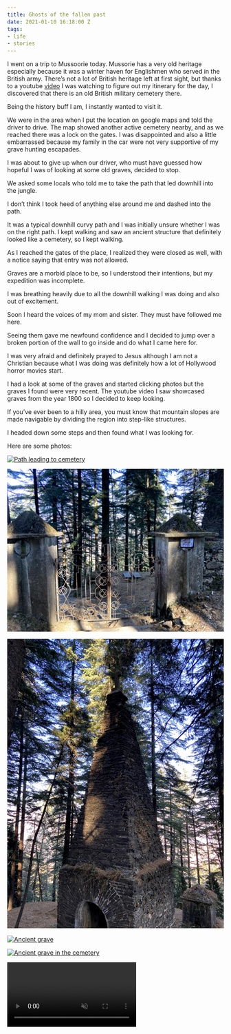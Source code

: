```yaml
---
title: Ghosts of the fallen past
date: 2021-01-10 16:18:00 Z
tags:
- life
- stories
---
```


I went on a trip to Mussoorie today.  Mussorie has a very old heritage especially because it was a winter haven for Englishmen who served in the British army. There’s not a lot of British heritage left at first sight, but thanks to a youtube [video](https://www.youtube.com/watch?v=1COOFaxDK2M) I was watching to figure out my itinerary for the day, I discovered that there is an old British military cemetery there.

Being the history buff I am, I instantly wanted to visit it.

We were in the area when I put the location on google maps and told the driver to drive. The map showed another active cemetery nearby, and as we reached there was a lock on the gates. I was disappointed and also a little embarrassed because my family in the car were not very supportive of my grave hunting escapades.

I was about to give up when our driver, who must have guessed how hopeful I was of looking at some old graves, decided to stop.

We asked some locals who told me to take the path that led downhill into the jungle.

I don’t think I took heed of anything else around me and dashed into the path.

It was a typical downhill curvy path and I was initially unsure whether I was on the right path. I kept walking and saw an ancient structure that definitely looked like a cemetery, so I kept walking.

As I reached the gates of the place, I realized they were closed as well, with a notice saying that entry was not allowed.

Graves are a morbid place to be, so I understood their intentions, but my expedition was incomplete.

I was breathing heavily due to all the downhill walking I was doing and also out of excitement.

Soon I heard the voices of my mom and sister. They must have followed me here.

Seeing them gave me newfound confidence and I decided to jump over a broken portion of the wall to go inside and do what I came here for.

I was very afraid and definitely prayed to Jesus although I am not a Christian because what I was doing was definitely how a lot of Hollywood horror movies start.

I had a look at some of the graves and started clicking photos but the graves I found were very recent. The youtube video I saw showcased graves from the year 1800 so I decided to keep looking.

If you’ve ever been to a hilly area, you must know that mountain slopes are made navigable by dividing the region into step-like structures.

I headed down some steps and then found what I was looking for.

Here are some photos:

[![Path leading to cemetery](/assets/img_0570.jpg)](/assets/img_0570.jpg)

[![Locked Gates of the cemetary](/assets/img_0571.jpg)](/assets/img_0571.jpg)

[![An old structure inside the cemetry](/assets/img_0573.jpg)](/assets/img_0570.jpg)

[![Ancient grave](/assets/img_0577.jpg)](/assets/img_0577.jpg)

[![Ancient grave in the cemetery](/assets/img_0578.jpg)](/assets/img_0578.jpg)

<video autoplay loop muted>
<source src="/assets/img_0578.mp4">
Your browser does not support the video tag.
</video>